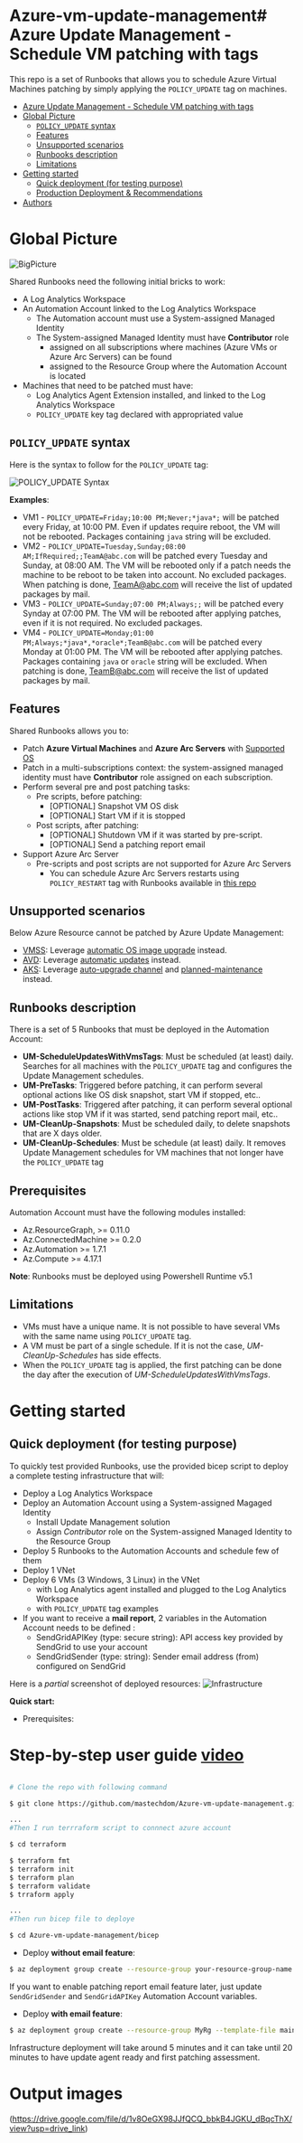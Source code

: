 # Azure-vm-update-management# Azure Update Management - Schedule VM patching with tags 

This repo is a set of Runbooks that allows you to schedule Azure Virtual Machines patching by simply applying the `POLICY_UPDATE` tag on machines.

- [Azure Update Management - Schedule VM patching with tags](#azure-update-management---schedule-vm-patching-with-tags)
- [Global Picture](#global-picture)
  - [`POLICY_UPDATE` syntax](#policy_update-syntax)
  - [Features](#features)
  - [Unsupported scenarios](#unsupported-scenarios)
  - [Runbooks description](#runbooks-description)
  - [Limitations](#limitations)
- [Getting started](#getting-started)
  - [Quick deployment (for testing purpose)](#quick-deployment-for-testing-purpose)
  - [Production Deployment & Recommendations](#production-deployment--recommendations)
- [Authors](#authors)

# Global Picture

![BigPicture](docs/update-management-big-picture.png)

Shared Runbooks need the following initial bricks to work:
* A Log Analytics Workspace
* An Automation Account linked to the Log Analytics Workspace
  * The Automation account must use a System-assigned Managed Identity
  * The System-assigned Managed Identity must have **Contributor** role 
    * assigned on all subscriptions where machines (Azure VMs or Azure Arc Servers) can be found
    * assigned to the Resource Group where the Automation Account is located
* Machines that need to be patched must have:
  * Log Analytics Agent Extension installed, and linked to the Log Analytics Workspace
  * `POLICY_UPDATE` key tag declared with appropriated value

## `POLICY_UPDATE` syntax 

Here is the syntax to follow for the `POLICY_UPDATE` tag:

![POLICY_UPDATE Syntax](docs/tag_syntax.png) 

**Examples**:
* VM1 - `POLICY_UPDATE=Friday;10:00 PM;Never;*java*;` will be patched every Friday, at 10:00 PM. Even if updates require reboot, the VM will not be rebooted. Packages containing `java` string will be excluded.
* VM2 - `POLICY_UPDATE=Tuesday,Sunday;08:00 AM;IfRequired;;TeamA@abc.com` will be patched every Tuesday and Sunday, at 08:00 AM. The VM will be rebooted only if a patch needs the machine to be reboot to be taken into account. No excluded packages. When patching is done, TeamA@abc.com will receive the list of updated packages by mail.
* VM3 - `POLICY_UPDATE=Sunday;07:00 PM;Always;;` will be patched every Synday at 07:00 PM. The VM will be rebooted after applying patches, even if it is not required. No excluded packages.
* VM4 - `POLICY_UPDATE=Monday;01:00 PM;Always;*java*,*oracle*;TeamB@abc.com` will be patched every Monday at 01:00 PM. The VM will be rebooted after applying patches. Packages containing `java` or `oracle` string will be excluded. When patching is done, TeamB@abc.com will receive the list of updated packages by mail.

## Features

Shared Runbooks allows you to:
* Patch **Azure Virtual Machines** and **Azure Arc Servers** with [Supported OS](https://docs.microsoft.com/en-us/azure/automation/update-management/operating-system-requirements#supported-operating-systems)
* Patch in a multi-subscriptions context: the system-assigned managed identity must have **Contributor** role assigned on each subscription.
* Perform several pre and post patching tasks:
  * Pre scripts, before patching:
    * [OPTIONAL] Snapshot VM OS disk 
    * [OPTIONAL] Start VM if it is stopped 
  * Post scripts, after patching:
    * [OPTIONAL] Shutdown VM if it was started by pre-script.
    * [OPTIONAL] Send a patching report email
* Support Azure Arc Server
  * Pre-scripts and post scripts are not supported for Azure Arc Servers
    * You can schedule Azure Arc Servers restarts using `POLICY_RESTART` tag with Runbooks available in [this repo](https://github.com/mastechdom/Azure-vm-update-management)

## Unsupported scenarios

Below Azure Resource cannot be patched by Azure Update Management:
* [VMSS](https://docs.microsoft.com/en-us/azure/virtual-machine-scale-sets/overview): Leverage [automatic OS image upgrade](https://docs.microsoft.com/en-us/azure/virtual-machine-scale-sets/virtual-machine-scale-sets-automatic-upgrade) instead.
* [AVD](https://docs.microsoft.com/en-us/azure/virtual-desktop/): Leverage [automatic updates](https://docs.microsoft.com/en-us/azure/virtual-desktop/configure-automatic-updates) instead.
* [AKS](https://docs.microsoft.com/en-us/azure/aks/): Leverage [auto-upgrade channel](https://docs.microsoft.com/en-US/azure/aks/upgrade-cluster#set-auto-upgrade-channel) and [planned-maintenance](https://docs.microsoft.com/en-us/azure/aks/planned-maintenance) instead.

## Runbooks description

There is a set of 5 Runbooks that must be deployed in the Automation Account:
* **UM-ScheduleUpdatesWithVmsTags**: Must be scheduled (at least) daily. Searches for all machines with the `POLICY_UPDATE` tag and configures the Update Management schedules.
* **UM-PreTasks**: Triggered before patching, it can perform several optional actions like OS disk snapshot, start VM if stopped, etc..
* **UM-PostTasks**: Triggered after patching, it can perform several optional actions like stop VM if it was started, send patching report mail, etc..
* **UM-CleanUp-Snapshots**: Must be scheduled daily, to delete snapshots that are X days older.
* **UM-CleanUp-Schedules**: Must be schedule (at least) daily. It removes Update Management schedules for VM machines that not longer have the `POLICY_UPDATE` tag

## Prerequisites

Automation Account must have the following modules installed:
* Az.ResourceGraph, >= 0.11.0
* Az.ConnectedMachine >= 0.2.0
* Az.Automation >= 1.7.1
* Az.Compute >= 4.17.1

**Note**: Runbooks must be deployed using Powershell Runtime v5.1 

## Limitations

* VMs must have a unique name. It is not possible to have several VMs with the same name using `POLICY_UPDATE` tag.
* A VM must be part of a single schedule. If it is not the case, *UM-CleanUp-Schedules* has side effects.
* When the `POLICY_UPDATE` tag is applied, the first patching can be done the day after the execution of *UM-ScheduleUpdatesWithVmsTags*.

# Getting started

## Quick deployment (for testing purpose)

To quickly test provided Runbooks, use the provided bicep script to deploy a complete testing infrastructure that will: 
* Deploy a Log Analytics Workspace
* Deploy an Automation Account using a System-assigned Magaged Identity
  * Install Update Management solution
  * Assign *Contributor* role on the System-assigned Managed Identity to the Resource Group
* Deploy 5 Runbooks to the Automation Accounts and schedule few of them
* Deploy 1 VNet
* Deploy 6 VMs (3 Windows, 3 Linux) in the VNet
  * with Log Analytics agent installed and plugged to the Log Analytics Workspace
  * with `POLICY_UPDATE` tag examples
* If you want to receive a **mail report**, 2 variables in the Automation Account needs to be defined : 
  * SendGridAPIKey (type: secure string): API access key provided by SendGrid to use your account
  * SendGridSender (type: string): Sender email address (from) configured on SendGrid

Here is a *partial* screenshot of deployed resources:
![Infrastructure](docs/quickstart-infrastructure.png) 

**Quick start:**

* Prerequisites:

# Step-by-step user guide [video]()

```bash

# Clone the repo with following command

$ git clone https://github.com/mastechdom/Azure-vm-update-management.git

...
#Then I run terrraform script to connnect azure account

$ cd terraform

$ terraform fmt
$ terraform init
$ terraform plan
$ terraform validate
$ trraform apply

...
#Then run bicep file to deploye

$ cd Azure-vm-update-management/bicep
```

* Deploy **without email feature**:
```bash
$ az deployment group create --resource-group your-resource-group-name --template-file main.bicep
```
If you want to enable patching report email feature later, just update `SendGridSender` and `SendGridAPIKey` Automation Account variables.

* Deploy **with email feature**:
```bash
$ az deployment group create --resource-group MyRg --template-file main.bicep --parameters SendGridSender="no-reply@mydomain.fr" SendGridAPIKey="SG.XXXXXXXXXXXXX-XXXXXXXXXXXXXXXXXXX-XXXXXXXXXXXXXXXXXXXXXXXX"
```
Infrastructure deployment will take around 5 minutes and it can take until 20 minutes to have update agent ready and first patching assessment. 


# Output images
(https://drive.google.com/file/d/1v8OeGX98JJfQCQ_bbkB4JGKU_dBqcThX/view?usp=drive_link)

